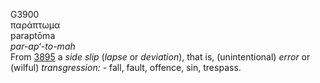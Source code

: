 G3900  
παράπτωμα  
paraptōma  
*par-ap‘-to-mah*  
From [3895](g3895) a *side* *slip* (*lapse* or *deviation*), that is,
(unintentional) *error* or (wilful) *transgression:* - fall, fault,
offence, sin, trespass.  
